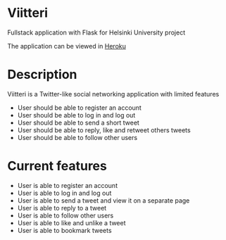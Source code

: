 # Viitteri
Fullstack application with Flask for Helsinki University project

The application can be viewed in [Heroku](https://viitteri.herokuapp.com)

# Description
Viitteri is a Twitter-like social networking application with limited features
- User should be able to register an account
- User should be able to log in and log out
- User should be able to send a short tweet
- User should be able to reply, like and retweet others tweets
- User should be able to follow other users

# Current features
- User is able to register an account
- User is able to log in and log out
- User is able to send a tweet and view it on a separate page
- User is able to reply to a tweet
- User is able to follow other users
- User is able to like and unlike a tweet
- User is able to bookmark tweets
